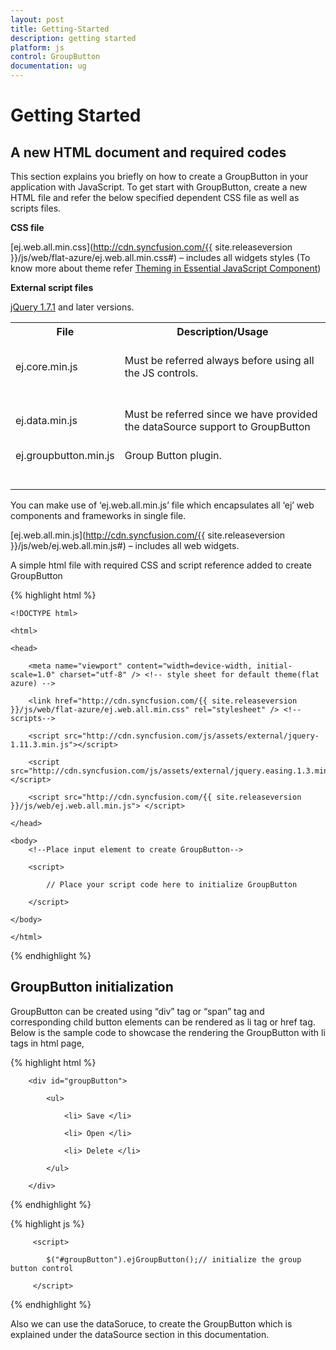 ```yaml
---
layout: post
title: Getting-Started
description: getting started
platform: js
control: GroupButton
documentation: ug
---
```



# Getting Started

## A new HTML document and required codes

This section explains you briefly on how to create a GroupButton in your application with JavaScript. To get start with GroupButton, create a new HTML file and refer the below specified dependent CSS file as well as scripts files.

**CSS file**

[ej.web.all.min.css](http://cdn.syncfusion.com/{{ site.releaseversion }}/js/web/flat-azure/ej.web.all.min.css#) – includes all widgets styles (To know more about theme refer [Theming in Essential JavaScript Component](http://help.syncfusion.com/js/theming-in-essential-javascript-components#))

**External script files**

[jQuery 1.7.1](http://jquery.com/#) and later versions.

<table>
<tr>
<th>
File<br/><br/></th><th>
Description/Usage<br/><br/></th></tr>
<tr>
<td>
ej.core.min.js<br/><br/><br/></td><td>
Must be referred always before using all the JS controls.<br/><br/><br/></td></tr>
<tr>
<td>
ej.data.min.js<br/><br/></td><td>
Must be referred since we have provided the dataSource support to GroupButton<br/><br/></td></tr>
<tr>
<td>
ej.groupbutton.min.js<br/><br/><br/></td><td>
Group Button plugin.<br/><br/><br/></td></tr>
</table>
You can make use of ‘ej.web.all.min.js’ file which encapsulates all ‘ej’ web components and frameworks in single file.

[ej.web.all.min.js](http://cdn.syncfusion.com/{{ site.releaseversion }}/js/web/ej.web.all.min.js#) – includes all web widgets.

A simple html file with required CSS and script reference added to create GroupButton

{% highlight html %}

    <!DOCTYPE html>

    <html>

    <head>

        <meta name="viewport" content="width=device-width, initial-scale=1.0" charset="utf-8" /> <!-- style sheet for default theme(flat azure) -->

        <link href="http://cdn.syncfusion.com/{{ site.releaseversion }}/js/web/flat-azure/ej.web.all.min.css" rel="stylesheet" /> <!--scripts-->

        <script src="http://cdn.syncfusion.com/js/assets/external/jquery-1.11.3.min.js"></script>

        <script src="http://cdn.syncfusion.com/js/assets/external/jquery.easing.1.3.min.js"></script>

        <script src="http://cdn.syncfusion.com/{{ site.releaseversion }}/js/web/ej.web.all.min.js"> </script>

    </head>

    <body>
        <!--Place input element to create GroupButton-->

        <script>

            // Place your script code here to initialize GroupButton

        </script>

    </body>

    </html>


{% endhighlight %}



## GroupButton initialization

GroupButton can be created using “div” tag or “span” tag and corresponding child button elements can be rendered as li tag or href tag. Below is the sample code to showcase the rendering the GroupButton with li tags in html page,

{% highlight html %}

        <div id="groupButton">

            <ul>

                <li> Save </li>

                <li> Open </li>

                <li> Delete </li>

            </ul>

        </div>

{% endhighlight %}

{% highlight js %}

         <script>

            $("#groupButton").ejGroupButton();// initialize the group button control

         </script>

{% endhighlight %}

Also we can use the dataSoruce, to create the GroupButton which is explained under the dataSource section in this documentation.

